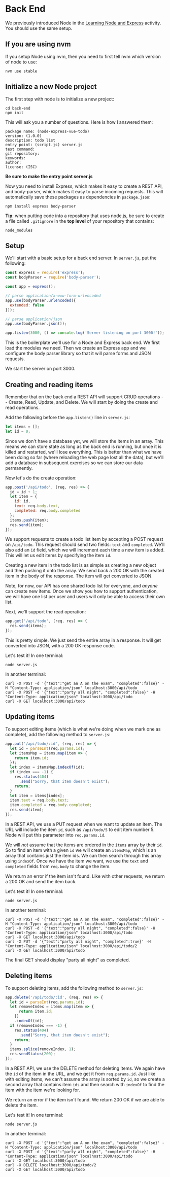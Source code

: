 # Back End

We previously introduced Node in the [Learning Node and Express](https://github.com/BYU-CS-260/learning-node-express) activity. You should use the same setup.

## If you are using nvm

 If you setup Node using nvm, then you need to first tell nvm which version of node to use:

```
nvm use stable
```

## Initialize a new Node project

The first step with node is to initialize a new project:

```
cd back-end
npm init
```

This will ask you a number of questions. Here is how I answered them:

```
package name: (node-express-vue-todo)
version: (1.0.0)
description: todo list
entry point: (script.js) server.js
test command:
git repository:
keywords:
author:
license: (ISC)
```
**Be sure to make the entry point server.js**

Now you need to install Express, which makes it easy to create a REST API, and
body-parser, which makes it easy to parse incoming requests. This will
automatically save these packages as dependencies in `package.json`:

```
npm install express body-parser
```

**Tip**: when putting code into a repository that uses node.js, be sure to create a file called
  `.gitignore` in the **top level** of your repository that contains:

```
node_modules
```

## Setup

We'll start with a basic setup for a back end server. In `server.js`, put the following:

```javascript
const express = require('express');
const bodyParser = require('body-parser');

const app = express();

// parse application/x-www-form-urlencoded
app.use(bodyParser.urlencoded({
  extended: false
}));

// parse application/json
app.use(bodyParser.json());

app.listen(3000, () => console.log('Server listening on port 3000!'));
```

This is the boilerplate we'll use for a Node and Express back end. We first load
the modules we need. Then we create an Express app and we configure the body
parser library so that it will parse forms and JSON requests.

We start the server on port 3000.

## Creating and reading items

Remember that on the back end a REST API will support CRUD operations -- Create, Read, Update, and Delete. We will start by doing the create and read operations.

Add the following before the `app.listen()` line in `server.js`:

```javascript
let items = [];
let id = 0;
```

Since we don't have a database yet, we will store the items in an array. This
means we can store state as long as the back end is running, but once it is
killed and restarted, we'll lose everything. This is better than what we have
been doing so far (where reloading the web page lost all the data), but we'll
add a database in subsequent exercises so we can store our data permanently.

Now let's do the create operation:

```javascript
app.post('/api/todo', (req, res) => {
  id = id + 1;
  let item = {
    id: id,
    text: req.body.text,
    completed: req.body.completed
  };
  items.push(item);
  res.send(item);
});
```

We support requests to create a todo list item by accepting a POST request on
`/api/todo`. This request should send two fields: `text` and `completed`. We'll
also add an `id` field, which we will increment each time a new item is added.
This will let us edit items by specifying the item `id`.

Creating a new item in the todo list is as simple as creating a new object and
then pushing it onto the array. We send back a 200 OK  with the created item in
the body of the response. The item will get converted to JSON.

Note, for now, our API has one shared todo list for everyone, and *anyone* can
create new items. Once we show you how to support authentication, we will have
one list per user and users will only be able to access their own list.

Next, we'll support the read operation:

```javascript
app.get('/api/todo', (req, res) => {
  res.send(items);
});
```

This is pretty simple. We just send the entire array in a response. It will get converted into JSON, with a 200 OK response code.

Let's test it! In one terminal:

```
node server.js
```

In another terminal:

```
curl -X POST -d '{"text":"get an A on the exam", "completed":false}' -H "Content-Type: application/json" localhost:3000/api/todo
curl -X POST -d '{"text":"party all night", "completed":false}' -H "Content-Type: application/json" localhost:3000/api/todo
curl -X GET localhost:3000/api/todo
```

## Updating items

To support editing items (which is what we're doing when we mark one as complete), add the following method to `server.js`:

```javascript
app.put('/api/todo/:id', (req, res) => {
  let id = parseInt(req.params.id);
  let itemsMap = items.map(item => {
    return item.id;
  });
  let index = itemsMap.indexOf(id);
  if (index === -1) {
    res.status(404)
      .send("Sorry, that item doesn't exist");
    return;
  }
  let item = items[index];
  item.text = req.body.text;
  item.completed = req.body.completed;
  res.send(item);
});
```

In a REST API, we use a PUT request when we want to update an item. The URL will
include the item `id`, such as `/api/todo/5` to edit item number 5. Node will
put this parameter into `req.params.id`.

We will *not* assume that the items are ordered in the `items` array by their
`id`. So to find an item with a given `id` we will create an `itemsMap`, which
is an array that contains just the item ids. We can then search through this
array using `indexOf`. Once we have the item we want, we use the `text` and
`completed` fields from `req.body` to change the item.

We return an error if the item isn't found. Like with other requests, we return
a 200 OK and send the item back.

Let's test it! In one terminal:

```
node server.js
```

In another terminal:

```
curl -X POST -d '{"text":"get an A on the exam", "completed":false}' -H "Content-Type: application/json" localhost:3000/api/todo
curl -X POST -d '{"text":"party all night", "completed":false}' -H "Content-Type: application/json" localhost:3000/api/todo
curl -X GET localhost:3000/api/todo
curl -X PUT -d '{"text":"party all night", "completed":true}' -H "Content-Type: application/json" localhost:3000/api/todo/2
curl -X GET localhost:3000/api/todo
```
The final GET should display "party all night" as completed.

## Deleting items

To support deleting items, add the following method to `server.js`:

```javascript
app.delete('/api/todo/:id', (req, res) => {
  let id = parseInt(req.params.id);
  let removeIndex = items.map(item => {
      return item.id;
    })
    .indexOf(id);
  if (removeIndex === -1) {
    res.status(404)
      .send("Sorry, that item doesn't exist");
    return;
  }
  items.splice(removeIndex, 1);
  res.sendStatus(200);
});
```

In a REST API, we use the DELETE method for deleting items. We again have the
`id` of the item in the URL, and we get it from `req.params.id`. Just like with
editing items, we can't assume the array is sorted by `id`, so we create a
second array that contains item `ids` and then search with `indexOf` to find the
item with the item we're looking for.

We return an error if the item isn't found. We return 200 OK if we are able to
delete the item.

Let's test it! In one terminal:

```
node server.js
```

In another terminal:

```
curl -X POST -d '{"text":"get an A on the exam", "completed":false}' -H "Content-Type: application/json" localhost:3000/api/todo
curl -X POST -d '{"text":"party all night", "completed":false}' -H "Content-Type: application/json" localhost:3000/api/todo
curl -X GET localhost:3000/api/todo
curl -X DELETE localhost:3000/api/todo/2
curl -X GET localhost:3000/api/todo
```
